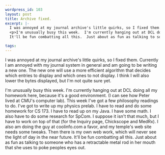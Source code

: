 ```yaml
--- 
wordpress_id: 103
layout: post
title: Archive fixed.
excerpt: |-
  I was annoyed at my journal archive's little quirks, so I fixed them.  Currently I am annoyed with my journal system in general and am going to be writing a new one.  The new one will use a more efficient algorithm that decides which entries to display and which ones to not display.  I think I will also lower the bytes displayed, but I'm not quite sure yet.
  <p>I'm unusually busy this week.  I'm currently hanging out at DCL doing all my homework here, because it's a good environment.  (I can see how Peter lived at CMU's computer lab).  This week I've got a few philosophy readings to do.  I've got to write up my physics prelab.  I have to read and do some homework for CS 173.  I have to read up on my Java.  I have some math.  I also have to do some research for SpCom.  I suppose it isn't that much, but I have to work on top of that (for the Inquiry page, Chickscope and MedRx).  I also am doing the guy at coolinfo.com a favor, and my temple's web site needs some tweaks.  Then there is my own web work, which will never see the light of day in the near future.
  It'll be fun combatting all this.  Just about as fun as talking to someone who has a retractable metal rod in her mouth that she uses to poke peoples eyes out.

tags: 
---
```


I was annoyed at my journal archive's little quirks, so I fixed them.  Currently I am annoyed with my journal system in general and am going to be writing a new one.  The new one will use a more efficient algorithm that decides which entries to display and which ones to not display.  I think I will also lower the bytes displayed, but I'm not quite sure yet.
<p>I'm unusually busy this week.  I'm currently hanging out at DCL doing all my homework here, because it's a good environment.  (I can see how Peter lived at CMU's computer lab).  This week I've got a few philosophy readings to do.  I've got to write up my physics prelab.  I have to read and do some homework for CS 173.  I have to read up on my Java.  I have some math.  I also have to do some research for SpCom.  I suppose it isn't that much, but I have to work on top of that (for the Inquiry page, Chickscope and MedRx).  I also am doing the guy at coolinfo.com a favor, and my temple's web site needs some tweaks.  Then there is my own web work, which will never see the light of day in the near future.
It'll be fun combatting all this.  Just about as fun as talking to someone who has a retractable metal rod in her mouth that she uses to poke peoples eyes out.
